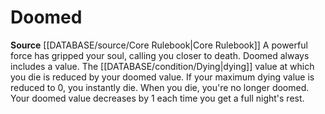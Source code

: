 ﻿# Doomed

**Source** [[DATABASE/source/Core Rulebook|Core Rulebook]] 
A powerful force has gripped your soul, calling you closer to death. Doomed always includes a value. The [[DATABASE/condition/Dying|dying]] value at which you die is reduced by your doomed value. If your maximum dying value is reduced to 0, you instantly die. When you die, you're no longer doomed.
Your doomed value decreases by 1 each time you get a full night's rest.